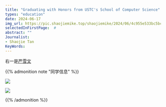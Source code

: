 ```yaml
---
title: "Graduating with Honors from USTC's School of Computer Science"
types: "education"
date: 2024-06-17
img_url: https://pic.shaojiemike.top/shaojiemike/2024/06/4c955e533bc5bc4450fb78e05cede766.jpg
selectedInFirstPage:  # 
abstract: ""
Journalist:
- Shaojie Tan
KeyWords:
---
```


右一是[严雪文](https://space.bilibili.com/5105322?spm_id_from=333.337.0.0)

{{% admonition note "同学信息" %}}

![](https://pic.shaojiemike.top/shaojiemike/2024/06/2f24a105c51ffff8ec62f4ea3a311deb.jpg)

![](https://pic.shaojiemike.top/shaojiemike/2024/06/00850255b4241280e494f9b09407d50d.jpg)

{{% /admonition %}}
